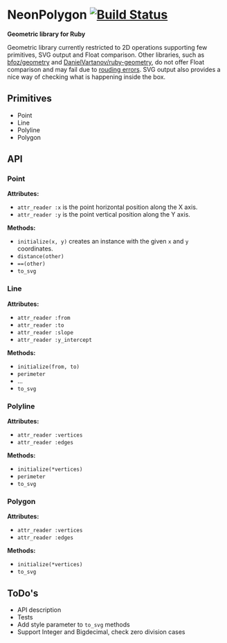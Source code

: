 # NeonPolygon [![Build Status](https://travis-ci.com/Maumagnaguagno/NeonPolygon.svg?token=a1y1UzqtYCxXazSreSDC)](https://travis-ci.com/Maumagnaguagno/NeonPolygon)
**Geometric library for Ruby**

Geometric library currently restricted to 2D operations supporting few primitives, SVG output and Float comparison.
Other libraries, such as [bfoz/geometry](https://github.com/bfoz/geometry) and [DanielVartanov/ruby-geometry](https://github.com/DanielVartanov/ruby-geometry), do not offer Float comparison and may fail due to [rouding errors](http://floating-point-gui.de/).
SVG output also provides a nice way of checking what is happening inside the box.

## Primitives
- Point
- Line
- Polyline
- Polygon

## API

### Point
**Attributes:**
- ``attr_reader :x`` is the point horizontal position along the X axis.
- ``attr_reader :y`` is the point vertical position along the Y axis.

**Methods:**
- ``initialize(x, y)`` creates an instance with the given ``x`` and ``y`` coordinates.
- ``distance(other)``
- ``==(other)``
- ``to_svg``

### Line
**Attributes:**
- ``attr_reader :from``
- ``attr_reader :to``
- ``attr_reader :slope``
- ``attr_reader :y_intercept``

**Methods:**
- ``initialize(from, to)``
- ``perimeter``
- ...
- ``to_svg``

### Polyline
**Attributes:**
- ``attr_reader :vertices``
- ``attr_reader :edges``

**Methods:**
- ``initialize(*vertices)``
- ``perimeter``
- ``to_svg``

### Polygon
**Attributes:**
- ``attr_reader :vertices``
- ``attr_reader :edges``

**Methods:**
- ``initialize(*vertices)``
- ``to_svg``

## ToDo's
- API description
- Tests
- Add style parameter to ``to_svg`` methods
- Support Integer and Bigdecimal, check zero division cases